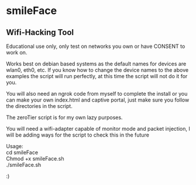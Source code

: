 # smileFace
## Wifi-Hacking Tool

Educational use only, only test on networks you own or have CONSENT to work on.

Works best on debian based systems as the default names for devices are wlan0, eth0, etc.
If you know how to change the device names to the above examples the script will run perfectly, at this time the script will not do it for you.

You will also need an ngrok code from myself to complete the install or you can make your own index.html and captive portal, just make sure you follow the directories in the script.

The zeroTier script is for my own lazy purposes.

You will need a wifi-adapter capable of monitor mode and packet injection, I will be adding ways for the script to check this in the future 

Usage:\
cd smileFace\
Chmod +x smileFace.sh\
./smileFace.sh

:)
